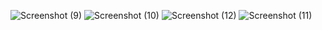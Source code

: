 ![Screenshot (9)](https://github.com/user-attachments/assets/574f73a7-ffdb-476c-9804-49c501a101c6)
![Screenshot (10)](https://github.com/user-attachments/assets/cd52db48-ea4d-490a-beb5-24e7992f5c1b)
![Screenshot (12)](https://github.com/user-attachments/assets/181cc033-1e7d-4f10-894d-04cc936fdb81)
![Screenshot (11)](https://github.com/user-attachments/assets/dd8d1751-dbdb-46d3-8a43-e283199c0a16)
